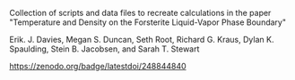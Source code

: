 Collection of scripts and data files to recreate calculations in the paper "Temperature and Density on the Forsterite Liquid-Vapor Phase Boundary"

Erik. J. Davies, Megan S. Duncan, Seth Root, Richard G. Kraus, Dylan K. Spaulding, Stein B. Jacobsen, and Sarah T. Stewart

https://zenodo.org/badge/latestdoi/248844840
